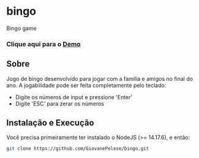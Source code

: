 # bingo
Bingo game

### Clique aqui para o [Demo](https://giovanepolese.github.io/bingo/index.html)

## Sobre
Jogo de bingo desenvolvido para jogar com a família e amigos no final do ano.
A jogabilidade pode ser feita completamente pelo teclado:

- Digite os números de input e pressione 'Enter'
- Digite 'ESC' para zerar os números

## Instalação e Execução
Você precisa primeiramente ter instalado o NodeJS (>= 14.17.6), e então:

```sh
git clone https://github.com/GiovanePolese/bingo.git
```
